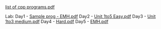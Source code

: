 [list of cpp programs.pdf](https://github.com/axaish/Cpp/files/14219566/list.of.cpp.programs.pdf)

Lab:
Day1 - [Sample prog - EMH.pdf](https://github.com/axaish/Cpp/files/14740631/Sample.prog.-.EMH.pdf)
Day2 - [Unit 1to5 Easy.pdf](https://github.com/axaish/Cpp/files/14755149/Unit.1to5.Easy.pdf)
Day3 - [Unit 1to3 medium.pdf](https://github.com/axaish/Cpp/files/14755155/Unit.1to3.medium.pdf)
Day4 - [Hard.pdf](https://github.com/axaish/Cpp/files/14987251/Hard.pdf)
Day5 - [EMH.pdf](https://github.com/axaish/Cpp/files/14987253/EMH.pdf)

